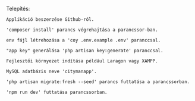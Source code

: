 Telepítés:

    Applikáció beszerzése Github-ról.

    'composer install' parancs végrehajtása a parancssor-ban.

    env fájl létrehozása a 'coy .env.example .env' paranccsal.

    "app key" generálása 'php artisan key:generate' paranccsal.

    Fejlesztői környezet indítása például Laragon vagy XAMPP.

    MySQL adatbázis neve 'citymanapp'.

    'php artisan migrate:fresh --seed' parancs futtatása a parancssorban.

    'npm run dev' futtatása parancssorban.
